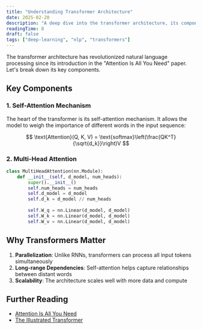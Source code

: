 ```yaml
---
title: "Understanding Transformer Architecture"
date: 2025-02-20
description: "A deep dive into the transformer architecture, its components, and why it revolutionized NLP"
readingTime: 8
draft: false
tags: ["deep-learning", "nlp", "transformers"]
---
```


The transformer architecture has revolutionized natural language processing since its introduction in the "Attention Is All You Need" paper. Let's break down its key components.

## Key Components

### 1. Self-Attention Mechanism
The heart of the transformer is its self-attention mechanism. It allows the model to weigh the importance of different words in the input sequence:

$$
\text{Attention}(Q, K, V) = \text{softmax}\left(\frac{QK^T}{\sqrt{d_k}}\right)V
$$

### 2. Multi-Head Attention
```python
class MultiHeadAttention(nn.Module):
    def __init__(self, d_model, num_heads):
        super().__init__()
        self.num_heads = num_heads
        self.d_model = d_model
        self.d_k = d_model // num_heads
        
        self.W_q = nn.Linear(d_model, d_model)
        self.W_k = nn.Linear(d_model, d_model)
        self.W_v = nn.Linear(d_model, d_model)
```

## Why Transformers Matter

1. **Parallelization**: Unlike RNNs, transformers can process all input tokens simultaneously
2. **Long-range Dependencies**: Self-attention helps capture relationships between distant words
3. **Scalability**: The architecture scales well with more data and compute

## Further Reading
- [Attention Is All You Need](https://arxiv.org/abs/1706.03762)
- [The Illustrated Transformer](http://jalammar.github.io/illustrated-transformer/) 